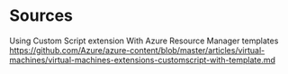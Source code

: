 


# Sources
Using Custom Script extension With Azure Resource Manager templates
https://github.com/Azure/azure-content/blob/master/articles/virtual-machines/virtual-machines-extensions-customscript-with-template.md
